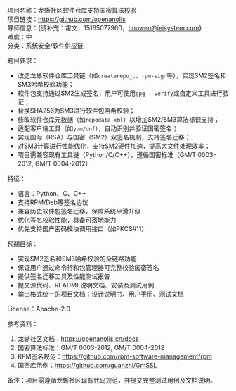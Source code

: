 项目名称：龙蜥社区软件仓库支持国密算法校验  
项目链接：https://github.com/openanolis  
导师信息：{请补充：霍文，15165077960，huowen@ieisystem.com}  
难度：中  
分类：系统安全/软件供应链  

题目要求：  
- 改造龙蜥软件仓库工具链（如`createrepo_c`、`rpm-sign`等），实现SM2签名和SM3哈希校验功能；  
- 软件包支持通过SM2生成签名，用户可使用`gpg --verify`或自定义工具进行验证；  
- 替换SHA256为SM3进行软件包哈希校验；  
- 修改软件仓库元数据（如`repodata.xml`）以增加SM2/SM3算法标识支持；  
- 适配客户端工具（如`yum/dnf`），自动识别并验证国密签名；  
- 实现国际（RSA）与国密（SM2）双签名机制，支持签名迁移；  
- 对SM3计算进行性能优化，支持SM2硬件加速，提高大文件处理效率；  
- 项目需兼容现有工具链（Python/C/C++），遵循国密标准（GM/T 0003-2012, GM/T 0004-2012）  

特征：  
- 语言：Python、C、C++  
- 支持RPM/Deb等签名协议  
- 兼容历史软件包签名迁移，保障系统平滑升级  
- 优化签名校验性能，具备可落地能力  
- 优先支持国产密码模块调用接口（如PKCS#11）  

预期目标：  
- 实现SM2签名和SM3哈希校验的全链路功能  
- 保证用户通过命令行和包管理器可完整校验国密签名  
- 提供签名迁移工具及性能测试报告  
- 提交源代码、README说明文档、安装及测试用例  
- 输出格式统一的项目文档：设计说明书、用户手册、测试文档  

License：Apache-2.0  

参考资料：  
1. 龙蜥社区文档：https://openanolis.cn/docs  
2. 国密算法标准：GM/T 0003-2012, GM/T 0004-2012  
3. RPM签名规范：https://github.com/rpm-software-management/rpm  
4. 国密库示例：https://github.com/guanzhi/GmSSL  

备注：项目需遵循龙蜥社区现有代码规范，并提交完整测试用例及文档说明。  
